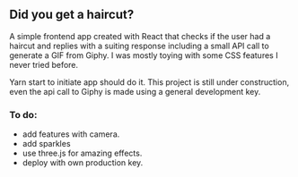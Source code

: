 ## Did you get a haircut?

A simple frontend app created with React that checks if the user had a haircut and replies with a suiting response including a small API call to generate a GIF from Giphy. 
I was mostly toying with some CSS features I never tried before. 

Yarn start to initiate app should do it. This project is still under construction, even the api call to Giphy is made using a general development key.

### To do: 
- add features with camera.
- add sparkles
- use three.js for amazing effects.
- deploy with own production key.
